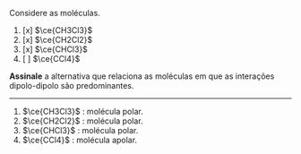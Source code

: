 Considere as moléculas.

1. [x] $\ce{CH3Cl3}$
2. [x] $\ce{CH2Cl2}$
3. [x] $\ce{CHCl3}$
4. [ ] $\ce{CCl4}$

**Assinale** a alternativa que relaciona as moléculas em que as interações dipolo-dipolo são predominantes.

---

1. $\ce{CH3Cl3}$ : molécula polar.
2. $\ce{CH2Cl2}$ : molécula polar.
3. $\ce{CHCl3}$ : molécula polar.
4. $\ce{CCl4}$ : molécula apolar.

